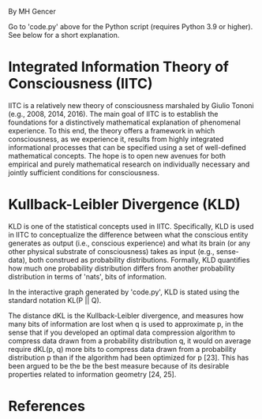 By MH Gencer


Go to 'code.py' above for the Python script (requires Python 3.9 or higher). See below for a short explanation. 


# Integrated Information Theory of Consciousness (IITC)


IITC is a relatively new theory of consciousness marshaled by Giulio Tononi (e.g., 2008, 2014, 2016). The main goal of IITC is to establish the foundations for a distinctively mathematical explanation of phenomenal experience. To this end, the theory offers a framework in which consciousness, as we experience it, results from highly integrated informational processes that can be specified using a set of well-defined mathematical concepts. The hope is to open new avenues for both empirical and purely mathematical research on individually necessary and jointly sufficient conditions for consciousness.


# Kullback-Leibler Divergence (KLD)
KLD is one of the statistical concepts used in IITC. Specifically, KLD is used in IITC to conceptualize the difference between what the conscious entity generates as output (i.e., conscious experience) and what its brain (or any other physical substrate of consciousness) takes as input (e.g., sense-data), both construed as probability distributions. Formally, KLD quantifies how much one probability distribution differs from another probability distribution in terms of 'nats', bits of information.


In the interactive graph generated by 'code.py', KLD is stated using the standard notation KL(P || Q).


The distance dKL is the Kullback-Leibler divergence, and measures how many bits of information are lost when q is used to approximate p, in the sense that if you developed an optimal data compression algorithm to compress data drawn from a probability distribution q, it would on average require dKL(p, q) more bits to compress data drawn from a probability distribution p than if the algorithm had been optimized for p [23]. This has been argued to be the be the best measure because of its desirable properties related to information geometry [24, 25].


# References


